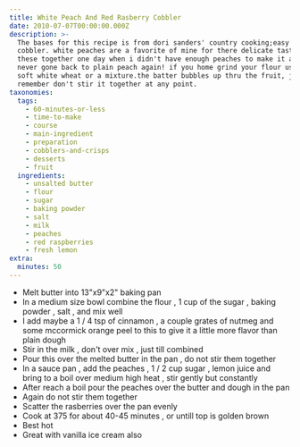 ```yaml
---
title: White Peach And Red Rasberry Cobbler
date: 2010-07-07T00:00:00.000Z
description: >-
  The bases for this recipe is from dori sanders' country cooking;easy peach
  cobbler. white peaches are a favorite of mine for there delicate taste. i put
  these together one day when i didn't have enough peaches to make it and have
  never gone back to plain peach again! if you home grind your flour use hard or
  soft white wheat or a mixture.the batter bubbles up thru the fruit, just
  remember don't stir it together at any point.
taxonomies:
  tags:
    - 60-minutes-or-less
    - time-to-make
    - course
    - main-ingredient
    - preparation
    - cobblers-and-crisps
    - desserts
    - fruit
  ingredients:
    - unsalted butter
    - flour
    - sugar
    - baking powder
    - salt
    - milk
    - peaches
    - red raspberries
    - fresh lemon
extra:
  minutes: 50
---
```

 - Melt butter into 13"x9"x2" baking pan
 - In a medium size bowl combine the flour , 1 cup of the sugar , baking powder , salt , and mix well
 - I add maybe a 1 / 4 tsp of cinnamon , a couple grates of nutmeg and some mccormick orange peel to this to give it a little more flavor than plain dough
 - Stir in the milk , don't over mix , just till combined
 - Pour this over the melted butter in the pan , do not stir them together
 - In a sauce pan , add the peaches , 1 / 2 cup sugar , lemon juice and bring to a boil over medium high heat , stir gently but constantly
 - After reach a boil pour the peaches over the butter and dough in the pan
 - Again do not stir them together
 - Scatter the rasberries over the pan evenly
 - Cook at 375 for about 40-45 minutes , or untill top is golden brown
 - Best hot
 - Great with vanilla ice cream also
